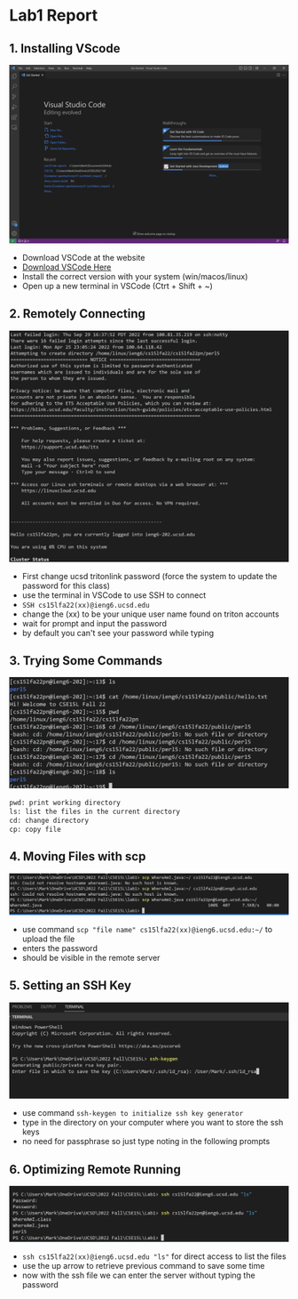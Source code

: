 # Lab1 Report


## 1. Installing VScode
![Image](lab1img/img1.PNG)
* Download VSCode at the website
* [Download VSCode Here]( https://code.visualstudio.com/)
* Install the correct version with your system (win/macos/linux)
* Open up a new terminal in VSCode (Ctrt + Shift + ~)

## 2. Remotely Connecting
![Image](lab1img/img2.png)
* First change ucsd tritonlink password
(force the system to update the password for this class)
* use the terminal in VSCode to use SSH to connect
* `SSH cs15lfa22(xx)@ieng6.ucsd.edu`
* change the (xx) to be your unique user name found on triton accounts
* wait for prompt and input the password
* by default you can't see your password while typing

## 3. Trying Some Commands
![Image](lab1img/img3.png)
```
pwd: print working directory
ls: list the files in the current directory
cd: change directory
cp: copy file
```

## 4. Moving Files with scp
![Image](lab1img/img4.png)
* use command `scp "file name" cs15lfa22(xx)@ieng6.ucsd.edu:~/` to upload the file
* enters the password
* should be visible in the remote server

## 5. Setting an SSH Key
![Image](lab1img/img5.png)
* use command `ssh-keygen to initialize ssh key generator`
* type in the directory on your computer where you want to
store the ssh keys
* no need for passphrase so just type noting in the following prompts

## 6. Optimizing Remote Running
![Image](lab1img/img6.png)
* `ssh cs15lfa22(xx)@ieng6.ucsd.edu "ls"` for direct access to list the files
* use the up arrow to retrieve previous command to save some time
* now with the ssh file we can enter the server without typing the password

